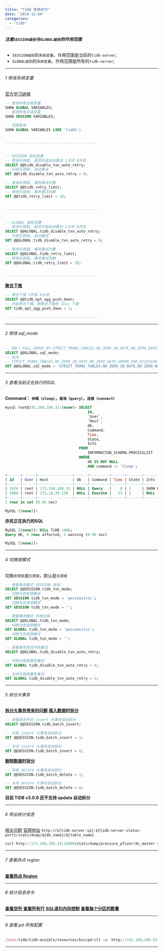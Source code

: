 ```yaml
---
title: "TiDB 常用命令"
date: "2019-12-04"
categories: 
  - "tidb"
---
```


###### **注意`SESSION级别`与`GLOBAL级别`的作用范围**

- `SESSION级别`的`系统变量`，作用范围是当前的`tidb-server`;
- `GLOBAL级别`的`系统变量`，作用范围是所有的`tidb-server`;

* * *

###### 1 修改系统变量

[官方学习链接](https://pingcap.com/search/docs-cn/stable/?q=show "官方学习链接")

```sql
-- 查询所有全局变量
SHOW GLOBAL VARIABLES;
-- 查询所有会话变量
SHOW SESSION VARIABLES;

-- 范围查询
SHOW GLOBAL VARIABLES LIKE 'tidb%';


-- ----------------------------------------


-- SESSION 级别设置
-- 查询乐观锁, 是否开启自动重试 1关闭 0开启
SELECT @@tidb_disable_txn_auto_retry;
-- 开启乐观锁, 自动重试
SET @@tidb_disable_txn_auto_retry = 0;

-- 查询乐观锁, 事务重试次数
SELECT @@tidb_retry_limit;
-- 修改乐观锁, 事务重试次数
SET @@tidb_retry_limit = 10;


-- ----------------------------------------


-- GLOBAL 级别设置
-- 查询乐观锁, 是否开启自动重试 1关闭 0开启
SELECT @@GLOBAL.tidb_disable_txn_auto_retry;
-- 开启乐观锁, 自动重试
SET @@GLOBAL.tidb_disable_txn_auto_retry = 0;

-- 查询乐观锁, 事务重试次数
SELECT @@GLOBAL.tidb_retry_limit;
-- 修改乐观锁, 事务重试次数
SET @@GLOBAL.tidb_retry_limit = 10;


-- ----------------------------------------

```

**[聚合下推](https://book.tidb.io/session3/chapter1/parameter-tuning.html "聚合下推")**

```sql
-- 聚合下推 1开启 0关闭
SELECT @@tidb_opt_agg_push_down;
-- 开启聚合下推，把聚合下推到 Join 下面
SET tidb_opt_agg_push_down = 1;

-- ----------------------------------------

```

* * *

###### 2 修改 sql\_mode

```sql
-- ONLY_FULL_GROUP_BY,STRICT_TRANS_TABLES,NO_ZERO_IN_DATE,NO_ZERO_DATE,ERROR_FOR_DIVISION_BY_ZERO,NO_AUTO_CREATE_USER,NO_ENGINE_SUBSTITUTION
SELECT @@GLOBAL.sql_mode;
-- 改为
-- STRICT_TRANS_TABLES,NO_ZERO_IN_DATE,NO_ZERO_DATE,ERROR_FOR_DIVISION_BY_ZERO,NO_AUTO_CREATE_USER,NO_ENGINE_SUBSTITUTION
SET @@GLOBAL.sql_mode = 'STRICT_TRANS_TABLES,NO_ZERO_IN_DATE,NO_ZERO_DATE,ERROR_FOR_DIVISION_BY_ZERO,NO_AUTO_CREATE_USER,NO_ENGINE_SUBSTITUTION';
```

* * *

###### 3 查看当前正在执行的SQL

**Command： `休眠（sleep）`，`查询（query）`，`连接（connect）`**

```sql
mysql root@192.168.180.33:(none)> SELECT
                                      Id,
                                      `User`,
                                      `Host`,
                                      db,
                                      Command,
                                      Time,
                                      State,
                                      Info
                                  FROM
                                      INFORMATION_SCHEMA.PROCESSLIST
                                  WHERE
                                      db IS NOT NULL
                                      AND command != 'Sleep';

+------+------+----------------+------+---------+------+-------+------------------+
| Id   | User | Host           | db   | Command | Time | State | Info             |
+------+------+----------------+------+---------+------+-------+------------------+
| 1924 | root | 172.160.180.32 | NULL | Query   |    0 | 2     | SHOW PROCESSLIST |
| 1888 | root | 172.16.26.120  | NULL | Execute |   53 | 2     | NULL             |
+------+------+----------------+------+---------+------+-------+------------------+
2 rows in set (0.00 sec)

MySQL [(none)]>
```

**杀死正在执行的SQL**

```sql
MySQL [(none)]> KILL TiDB 1888;
Query OK, 0 rows affected, 1 warning (0.00 sec)

MySQL [(none)]>
```

* * *

###### 4 切换锁模式

切换`悲观锁`或`乐观锁`，默认是`乐观锁`

```sql
-- 查看事务模式 SESSION 级别
SELECT @@SESSION.tidb_txn_mode;
-- 切换为悲观锁模式
SET SESSION tidb_txn_mode = 'pessimistic';
-- 切换为乐观锁模式
SET SESSION tidb_txn_mode = '';
```

```sql
-- 查看事务模式 作用全局
SELECT @@GLOBAL.tidb_txn_mode;
-- 切换为悲观锁模式
SET GLOBAL tidb_txn_mode = 'pessimistic';
-- 切换为乐观锁模式
SET GLOBAL tidb_txn_mode = '';
```

```sql
-- 查看事务是否开启重试
SELECT @@GLOBAL.tidb_disable_txn_auto_retry;

-- 开启乐观锁事务重试
SET GLOBAL tidb_disable_txn_auto_retry = 0;

-- 关闭乐观锁事务重试
SET GLOBAL tidb_disable_txn_auto_retry = 1;
```

* * *

###### 5 拆分大事务

**[拆分大事务带来的问题](https://pingcap.com/docs-cn/stable/faq/tidb/#434-%E5%A6%82%E4%BD%95%E6%89%B9%E9%87%8F%E5%AF%BC%E5%85%A5 "拆分大事务带来的问题")** **[插入数据时拆分](https://pingcap.com/docs-cn/stable/reference/configuration/tidb-server/tidb-specific-variables/#tidb_batch_insert "插入数据时拆分")**

```sql
-- 查看是否开启 insert 大事务自动拆分
SELECT @@SESSION.tidb_batch_insert;

-- 开启 insert 大事务自动拆分
SET @@SESSION.tidb_batch_insert = 1;

-- 关闭 insert 大事务自动拆分
SET @@SESSION.tidb_batch_insert = 0;
```

**[删除数据时拆分](https://pingcap.com/docs-cn/stable/reference/configuration/tidb-server/tidb-specific-variables/#tidb_batch_delete "删除数据时拆分")**

```sql
-- 开启 delete 大事务自动拆分
SET @@SESSION.tidb_batch_delete = 1;

-- 关闭 delete 大事务自动拆分
SET @@SESSION.tidb_batch_delete = 0;
```

**目前 TiDB v3.0.8 还不支持 updata 自动拆分**

* * *

###### 6 导出统计信息

[相关问题](https://asktug.com/t/topic/2574/2 "相关问题") [官网地址](https://pingcap.com/docs-cn/stable/reference/performance/statistics/#%E5%AF%BC%E5%87%BA%E7%BB%9F%E8%AE%A1%E4%BF%A1%E6%81%AF "官网地址") `http://${tidb-server-ip}:${tidb-server-status-port}/stats/dump/${db_name}/${table_name}`

```ruby
curl http://172.160.180.33:10080/stats/dump/pressure_pfizer/dc_master > dc_master.json
```

* * *

###### 7 查看热点 region

**[查看热点 Region](http://www.dev-share.top/2020/04/03/tidb-%E5%AE%9A%E4%BD%8D%E7%83%AD%E7%82%B9/ "查看热点 Region")**

* * *

###### 8 统计信息命令

**[查看空列](http://www.dev-share.top/2019/08/29/tidb-%E4%BC%98%E5%8C%96/ "查看空列")** **[查看所有行](http://www.dev-share.top/2019/08/20/mysql-%E5%B8%B8%E7%94%A8%E5%91%BD%E4%BB%A4/ "查看所有行")** **[SQL语句内存控制](http://www.dev-share.top/2019/02/22/tidb-%E5%AE%89%E8%A3%85%E9%83%A8%E7%BD%B2/ "SQL语句内存控制")** **[查看每个分区的数量](http://www.dev-share.top/2019/11/26/tidb-%E8%A1%A8%E5%88%86%E5%8C%BA/ "查看每个分区的数量")**

* * *

###### 9 查看 pd 所有配置

```ruby
/home/tidb/tidb-ansible/resources/bin/pd-ctl -u  http://192.168.180.59:2379 config show all
```

* * *
